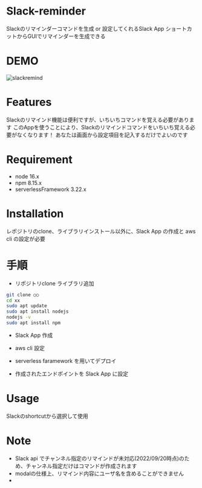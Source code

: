 # Slack-reminder

Slackのリマインダーコマンドを生成 or 設定してくれるSlack App
ショートカットからGUIでリマインダーを生成できる

# DEMO

![slackremind](https://user-images.githubusercontent.com/52233630/206196122-6afc3168-54ae-44f4-94b7-71d8e539a980.gif)

# Features

Slackのリマインド機能は便利ですが、いちいちコマンドを覚える必要があります
このAppを使うことにより、Slackのリマインドコマンドをいちいち覚える必要がなくなります！
あなたは画面から設定項目を記入するだけでよいのです

# Requirement

* node 16.x
* npm 8.15.x
* serverlessFramework 3.22.x

# Installation

レポジトリのclone、ライブラリインストール以外に、Slack App の作成と aws cli の設定が必要


# 手順

- リポジトリclone ライブラリ追加
```bash
git clone ○○
cd xx
sudo apt update
sudo apt install nodejs
nodejs -v
sudo apt install npm
```

- Slack App 作成

- aws cli 設定

- serverless faramework を用いてデプロイ

- 作成されたエンドポイントを Slack App に設定

# Usage

Slackのshortcutから選択して使用

# Note

* Slack api でチャンネル指定のリマインドが未対応(2022/09/20時点)のため、チャンネル指定だけはコマンドが作成されます
* modalの仕様上、リマインド内容にユーザ名を含めることができません
* 
